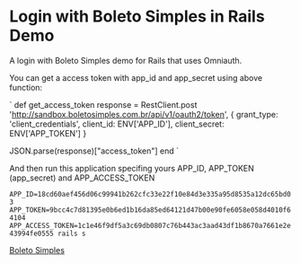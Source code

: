 # Login with Boleto Simples in Rails Demo

A login with Boleto Simples demo for Rails that uses Omniauth.

You can get a access token with app_id and app_secret using above function:

`
def get_access_token
  response = RestClient.post 'http://sandbox.boletosimples.com.br/api/v1/oauth2/token', {
    grant_type: 'client_credentials',
    client_id: ENV['APP_ID'],
    client_secret:  ENV['APP_TOKEN']
  }

  JSON.parse(response)["access_token"]
end
`

And then run this application specifing yours APP_ID, APP_TOKEN (app_secret) and APP_ACCESS_TOKEN

`
APP_ID=18cd60aef456d06c99941b262cfc33e22f10e84d3e335a95d8535a12dc65bd03 APP_TOKEN=9bcc4c7d81395e0b6ed1b16da85ed64121d47b00e90fe6058e058d4010f64104 APP_ACCESS_TOKEN=1c1e46f9df5a3c69db0807c76b443ac3aad43df1b8670a7661e2e43994fe0555 rails s
`

[Boleto Simples](https://boletosimples.com.br)
